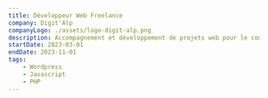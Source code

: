```yaml
---
title: Développeur Web Freelance
company: Digit'Alp
companyLogo: ./assets/logo-digit-alp.png
description: Accompagnement et développement de projets web pour le compte d'entreprises locales et internationales.
startDate: 2023-03-01
endDate: 2023-11-01
tags:
    - Wordpress
    - Javascript
    - PHP
---
```


